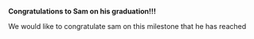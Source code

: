**Congratulations to Sam on his graduation!!!**

We would like to congratulate sam on this milestone that he has reached
